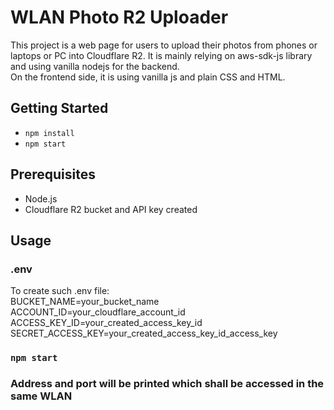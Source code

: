 # WLAN Photo R2 Uploader

This project is a web page for users to upload their photos from phones or laptops or PC into Cloudflare R2. 
It is mainly relying on aws-sdk-js library and using vanilla nodejs for the backend.  
On the frontend side, it is using vanilla js and plain CSS and HTML.

## Getting Started

- ```npm install```
- ```npm start```

## Prerequisites

- Node.js
- Cloudflare R2 bucket and API key created

## Usage

### .env
To create such .env file:  
BUCKET_NAME=your_bucket_name  
ACCOUNT_ID=your_cloudflare_account_id  
ACCESS_KEY_ID=your_created_access_key_id  
SECRET_ACCESS_KEY=your_created_access_key_id_access_key  

### ```npm start```

### Address and port will be printed which shall be accessed in the same WLAN


